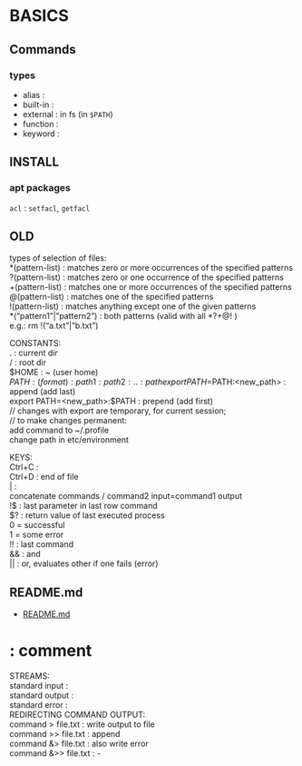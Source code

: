 # BASICS  

## Commands

### types

*	alias :  
*	built-in :  
*	external : in fs (in `$PATH`)  
*	function :  
*	keyword :  

## INSTALL

### apt packages

`acl` : `setfacl`, `getfacl`  

## OLD
  
types of selection of files:  
*(pattern-list) : matches zero or more occurrences of the specified patterns  
?(pattern-list) : matches zero or one occurrence of the specified patterns  
+(pattern-list) : matches one or more occurrences of the specified patterns  
@(pattern-list) : matches one of the specified patterns  
!(pattern-list) : matches anything except one of the given patterns  
*(“pattern1”|”pattern2”) : both patterns (valid with all *?+@! )  
e.g.: rm !(“a.txt”|”b.txt”)  
  
  
CONSTANTS:  
. : current dir  
/ : root dir  
$HOME : ~ (user home)  
$PATH :   
(format) : path1:path2:..:path  
export PATH=$PATH:<new_path> : append (add last)  
export PATH=<new_path>:$PATH : prepend (add first)  
// changes with export are temporary, for current session;  
// to make changes permanent:  
add command to ~/.profile  
change path in etc/environment  
  
KEYS:  
Ctrl+C :   
Ctrl+D : end of file  
<command1> | <command2> :  
concatenate commands / command2 input=command1 output  
<command> !$ : last parameter in last row command  
$? : return value of last executed process  
	0 = successful  
	1 = some error  
!! : last command  
&& : and  
|| : or, evaluates other if one fails (error)  
## README.md  
*	[README.md](./README.md)  

# : comment  
  
STREAMS:  
standard input :   
standard output :  
standard error :  
REDIRECTING COMMAND OUTPUT:  
command > file.txt	: write output to file  
command >> file.txt	: append  
command &> file.txt	: also write error  
command &>> file.txt	: -  
  
  


